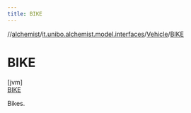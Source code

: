 ```yaml
---
title: BIKE
---
```

//[alchemist](../../../../index.html)/[it.unibo.alchemist.model.interfaces](../../index.html)/[Vehicle](../index.html)/[BIKE](index.html)



# BIKE



[jvm]\
[BIKE](index.html)



Bikes.


